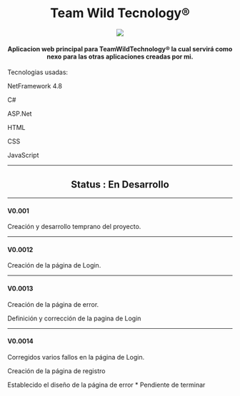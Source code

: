 <h1 align="center"> Team Wild Tecnology® </h1>
<p align="center">
   <img src="https://img.shields.io/badge/release%20date-2023-blue">
  <h4 align="center">Aplicacion web principal para TeamWildTechnology® la cual servirá como nexo para las otras aplicaciones creadas por mi.</h4>
   </p>
<p>Tecnologias usadas:</p>
<p>NetFramework 4.8</p>
<p>C#</p>
<p>ASP.Net</p>
<p>HTML</p>
<p>CSS</p>
<p>JavaScript</p>


_______________________________________________________


<h2 align="center">Status : En Desarrollo</h2>


_______________________________________________________

<h4><b>V0.001</b></h4>
Creación y desarrollo temprano del proyecto.

_______________________________________________________

<h4><b>V0.0012</b></h4>
Creación de la página de Login.

_______________________________________________________

<h4><b>V0.0013</b></h4>
<p>Creación de la página de error.</p>
<p>Definición y corrección de la pagina de Login</p>

_______________________________________________________

<h4><b>V0.0014</b></h4>
<p>Corregidos varios fallos en la página de Login.</p>
<p>Creación de la página de registro</p>
<p>Establecido el diseño de la página de error * Pendiente de terminar</p>